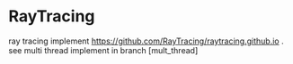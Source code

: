 # RayTracing
ray tracing implement https://github.com/RayTracing/raytracing.github.io .
see multi thread implement in branch [mult_thread]
